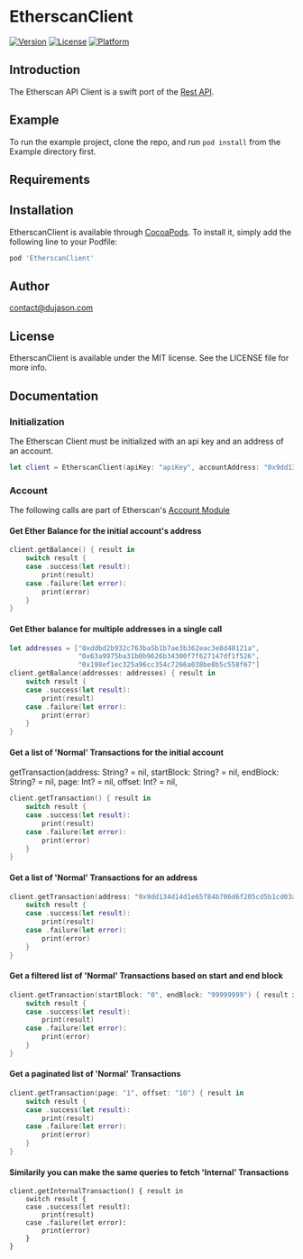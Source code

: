 # EtherscanClient

[![Version](https://img.shields.io/cocoapods/v/EtherscanClient.svg?style=flat)](https://cocoapods.org/pods/EtherscanClient)
[![License](https://img.shields.io/cocoapods/l/EtherscanClient.svg?style=flat)](https://cocoapods.org/pods/EtherscanClient)
[![Platform](https://img.shields.io/cocoapods/p/EtherscanClient.svg?style=flat)](https://cocoapods.org/pods/EtherscanClient)

## Introduction

The Etherscan API Client is a swift port of the [Rest API](https://etherscan.io/apis).


## Example

To run the example project, clone the repo, and run `pod install` from the Example directory first.

## Requirements

## Installation

EtherscanClient is available through [CocoaPods](https://cocoapods.org). To install
it, simply add the following line to your Podfile:

```ruby
pod 'EtherscanClient'
```

## Author

contact@dujason.com

## License

EtherscanClient is available under the MIT license. See the LICENSE file for more info.

## Documentation

### Initialization

The Etherscan Client must be initialized with an api key and an address of an account.

```swift
let client = EtherscanClient(apiKey: "apiKey", accountAddress: "0x9dd134d14d1e65f84b706d6f205cd5b1cd03a46b")
```

### Account

The following calls are part of Etherscan's [Account Module](https://etherscan.io/apis#accounts)

#### Get Ether Balance for the initial account's address

```swift
client.getBalance() { result in
    switch result {
    case .success(let result):
        print(result)
    case .failure(let error):
        print(error)
    }
}
```

#### Get Ether balance for multiple addresses in a single call

```swift
let addresses = ["0xddbd2b932c763ba5b1b7ae3b362eac3e8d40121a", 
                 "0x63a9975ba31b0b9626b34300f7f627147df1f526",
                 "0x198ef1ec325a96cc354c7266a038be8b5c558f67"]
client.getBalance(addresses: addresses) { result in
    switch result {
    case .success(let result):
        print(result)
    case .failure(let error):
        print(error)
    }
}
```

#### Get a list of 'Normal' Transactions for the initial account
getTransaction(address: String? = nil, startBlock: String? = nil,
endBlock: String? = nil, page: Int? = nil, offset: Int? = nil,
```swift
client.getTransaction() { result in
    switch result {
    case .success(let result):
        print(result)
    case .failure(let error):
        print(error)
    }
}
```

#### Get a list of 'Normal' Transactions for an address
```swift
client.getTransaction(address: "0x9dd134d14d1e65f84b706d6f205cd5b1cd03a46b") { result in
    switch result {
    case .success(let result):
        print(result)
    case .failure(let error):
        print(error)
    }
}
```

#### Get a filtered list of 'Normal' Transactions based on start and end block
```swift
client.getTransaction(startBlock: "0", endBlock: "99999999") { result in
    switch result {
    case .success(let result):
        print(result)
    case .failure(let error):
        print(error)
    }
}
```

#### Get a paginated list of 'Normal' Transactions
```swift
client.getTransaction(page: "1", offset: "10") { result in
    switch result {
    case .success(let result):
        print(result)
    case .failure(let error):
        print(error)
    }
}
```

#### Similarily you can make the same queries to fetch 'Internal' Transactions
```
client.getInternalTransaction() { result in
    switch result {
    case .success(let result):
        print(result)
    case .failure(let error):
        print(error)
    }
}
```
